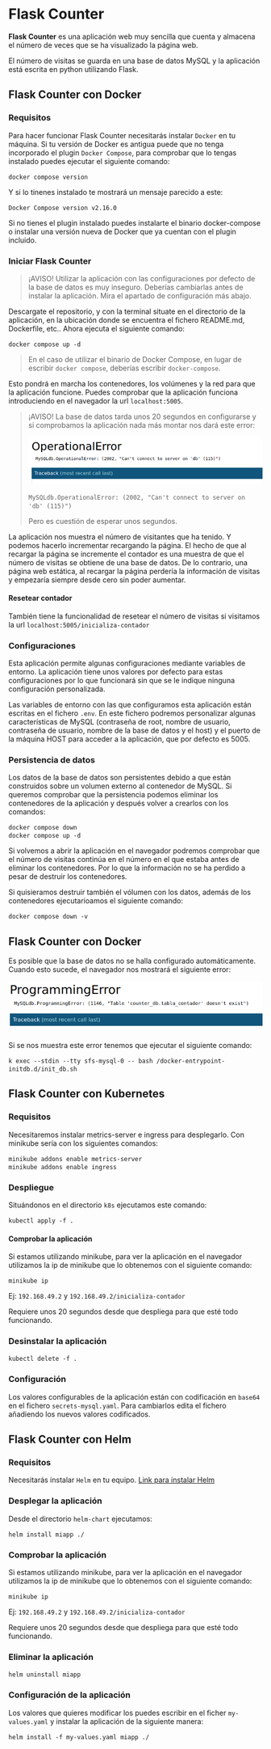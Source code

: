 # Flask Counter

**Flask Counter** es una aplicación web muy sencilla que cuenta y almacena el número de veces que se ha visualizado la página web.

El número de visitas se guarda en una base de datos MySQL y la aplicación está escrita en python utilizando Flask.

## Flask Counter con Docker

### Requisitos

Para hacer funcionar Flask Counter necesitarás instalar `Docker` en tu máquina. Si tu versión de Docker es antigua puede que no tenga incorporado el plugin `Docker Compose`, para comprobar que lo tengas instalado puedes ejecutar el siguiente comando:
```
docker compose version
```

Y si lo tinenes instalado te mostrará un mensaje parecido a este:
```
Docker Compose version v2.16.0
```

Si no tienes el plugin instalado puedes instalarte el binario docker-compose o instalar una versión nueva de Docker que ya cuentan con el plugin incluido.

### Iniciar Flask Counter

> ¡AVISO! Utilizar la aplicación con las configuraciones por defecto de la base de datos es muy inseguro. Deberías cambiarlas antes de instalar la aplicación. Mira el apartado de configuración más abajo.

Descargate el repositorio, y con la terminal situate en el directorio de la aplicación, en la ubicación donde se encuentra el fichero README.md, Dockerfile, etc.. Ahora ejecuta el siguiente comando:
```
docker compose up -d
```
> En el caso de utilizar el binario de Docker Compose, en lugar de escribir `docker compose`, deberías escribir `docker-compose`.

Esto pondrá en marcha los contenedores, los volúmenes y la red para que la aplicación funcione. Puedes comprobar que la aplicación funciona introduciendo en el navegador la url `localhost:5005`.


> ¡AVISO! La base de datos tarda unos 20 segundos en configurarse y si comprobamos la aplicación nada más montar nos dará este error:
>
>![error-connect-db image](imgs/error-connect-db.png)
>
> `MySQLdb.OperationalError: (2002, "Can't connect to server on 'db' (115)")`
>
> Pero es cuestión de esperar unos segundos.

La aplicación nos muestra el número de visitantes que ha tenido. Y podemos hacerlo incrementar recargando la página. El hecho de que al recargar la página se incremente el contador es una muestra de que el número de visitas se obtiene de una base de datos. De lo contrario, una página web estática, al recargar la página perdería la información de visitas y empezaría siempre desde cero sin poder aumentar.

#### Resetear contador

También tiene la funcionalidad de resetear el número de visitas si visitamos la url `localhost:5005/inicializa-contador`

### Configuraciones

Esta aplicación permite algunas configuraciones mediante variables de entorno. La aplicación tiene unos valores por defecto para estas configuraciones por lo que funcionará sin que se le indique ninguna configuración personalizada.

Las variables de entorno con las que configuramos esta aplicación están escritas en el fichero `.env`. En este fichero podremos personalizar algunas características de MySQL (contraseña de root, nombre de usuario, contraseña de usuario, nombre de la base de datos y el host) y el puerto de la máquina HOST para acceder a la aplicación, que por defecto es 5005.

### Persistencia de datos
Los datos de la base de datos son persistentes debido a que están construidos sobre un volumen externo al contenedor de MySQL. Si queremos comprobar que la persistencia podemos eliminar los contenedores de la aplicación y después volver a crearlos con los comandos:
```
docker compose down
docker compose up -d
```

Si volvemos a abrir la aplicación en el navegador podremos comprobar que el número de visitas continúa en el número en el que estaba antes de eliminar los contenedores. Por lo que la información no se ha perdido a pesar de destruir los contenedores.

Si quisieramos destruir también el vólumen con los datos, además de los contenedores ejecutarioamos el siguiente comando:
```
docker compose down -v
```

## Flask Counter con Docker

Es posible que la base de datos no se halla configurado automáticamente. Cuando esto sucede, el navegador nos mostrará el siguiente error:

![error-init-db image](imgs/error-init-db.png)

Si se nos muestra este error tenemos que ejecutar el siguiente comando:
```
k exec --stdin --tty sfs-mysql-0 -- bash /docker-entrypoint-initdb.d/init_db.sh
```

## Flask Counter con Kubernetes


### Requisitos

Necesitaremos instalar metrics-server e ingress para desplegarlo. Con minikube sería con los siguientes comandos:
```
minikube addons enable metrics-server
minikube addons enable ingress
```

### Despliegue

Situándonos en el directorio `k8s` ejecutamos este comando:
```
kubectl apply -f .
```

#### Comprobar la aplicación

Si estamos utilizando minikube, para ver la aplicación en el navegador utilizamos la ip de minikube que lo obtenemos con el siguiente comando:
```
minikube ip
```
Ej: `192.168.49.2` y `192.168.49.2/inicializa-contador`

Requiere unos 20 segundos desde que despliega para que esté todo funcionando.

### Desinstalar la aplicación

```
kubectl delete -f .
```
### Configuración

Los valores configurables de la aplicación están con codificación en `base64` en el fichero `secrets-mysql.yaml`. Para cambiarlos edita el fichero añadiendo los nuevos valores codificados.

## Flask Counter con Helm


### Requisitos

Necesitarás instalar `Helm` en tu equipo. [Link para instalar Helm](https://helm.sh/docs/intro/install/)

### Desplegar la aplicación

Desde el directorio `helm-chart` ejecutamos:
```
helm install miapp ./
```

### Comprobar la aplicación

Si estamos utilizando minikube, para ver la aplicación en el navegador utilizamos la ip de minikube que lo obtenemos con el siguiente comando:
```
minikube ip
```
Ej: `192.168.49.2` y `192.168.49.2/inicializa-contador`

Requiere unos 20 segundos desde que despliega para que esté todo funcionando.

### Eliminar la aplicación

```
helm uninstall miapp
```

### Configuración de la aplicación

Los valores que quieres modificar los puedes escribir en el ficher `my-values.yaml` y instalar la aplicación de la siguiente manera:

```
helm install -f my-values.yaml miapp ./